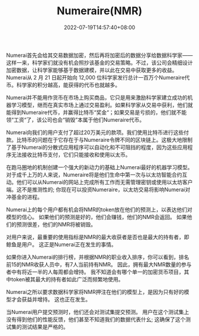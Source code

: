 ﻿---
weight: 
title: "Numeraire(NMR)"
description: "Numerai首先会给其交易数据加密，然后再将加密后的数据分享给数据科学家——这样一来，科学家们就没有机会照抄该基金的交易策略"
date: 2022-07-19T14:57:40+08:00
lastmod: 2022-07-19T14:57:40+08:00
draft: false
authors: ["Simon"]
featuredImage: "numerairenmr.jpg"
link: "https://numer.ai/"
tags: ["数字代币","Numeraire(NMR)"]
categories: ["navigation"]
navigation: ["数字代币"]
lightgallery: true
toc: true
pinned: false
recommend: false
recommend1: false
---
Numerai首先会给其交易数据加密，然后再将加密后的数据分享给数据科学家——这样一来，科学家们就没有机会照抄该基金的交易策略。不过，该公司会精细设计加密数据，让科学家能够基于数据建模，并以此在交易中获取更多的收益。Numerai从 2 月 21 日起开始向 12,000 位科学家发行总计一百万个Numeraire代币。科学家的积分越高，能获得的代币也就越多。

Numerai并不能用作货币在市场上购买商品，它只是用来激励科学家建立成功的机器学习模型，继而在真实市场上通过交易盈利。如果科学家从交易中获利，他们就能得到Numeraire代币，并赢得比特币“奖金“；如果交易是亏损的，他们就不能领“工资“了，该公司也会“销毁”本属于他们Numeraire代币。

Numerai向我们的用户支付了超过20万美元的款项。我们使用比特币进行这些付款。比特币的问题在于它存在于与Numeraire令牌不同的区块链上。这极大地限制了基于Numerai的分散式应用程序可以自动化和不可阻挡的程度，因为这些应用程序无法接收比特币支付，它们只能接收和使用以太币。

在跑马圈地的机制创建一个强大的新动力的基础上Numerai最好的机器学习模型。对于成千上万的人来说，Numeraire将是他们生命中第一次与以太坊智能合约互动。他们可以从Numerai的网站上完成所有工作而无需管理密钥或使用以太坊客户端。这不是推测性的; 你现在可以投资Numeraire，以太坊交易将影响Numerai对冲基金的进程。

Numerai上的每个用户都有机会将NMR的token放在他们的预测上，以表达他们对模型的信心。 如果他们的预测是好的，他们会赚钱，他们的NMR会返回。 如果他们的预测很差，他们的NMR将被销毁。

对用户来说，最重要的使用指标是NMR的最大收获者是否也是最大的持有者，即鲸鱼是用户。 这正是Numerai正在发生的事情。

如果你进入Numerai的排行榜，并根据NMR的职业收入排序，你可以看到，排名前15的NMR收获人员中，有7人当前持有NMR。 因此，拥有最大NMR数量的参与者中有将近一半的人每周都会增持。 我不知道会有哪个单一的加密货币项目，其中token被其最大的持有者如此广泛而频繁地使用。

Numerai之所以要求数据科学家将NMR押注在他们的模型上，是因为只有好的模型才会获益并增持。 这也正在发生。

当Numerai用户提交预测时，他们还会对测试集提交预测。 用户在这个测试集上没有得到他们的性能反馈，他们甚至不知道我们的数据代表什幺; 这确保了这个测试集的测试结果是严格的。
